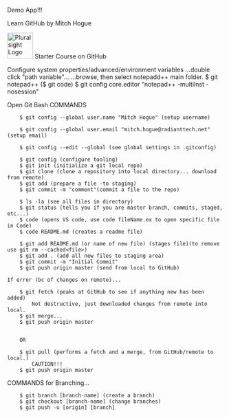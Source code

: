 Demo App!!!

Learn GitHub
by Mitch Hogue

<a href='http://pluralsight.com'><img src='https://gillcleerenpluralsight.blob.core.windows.net/files/pluralsight.png' height='60' alt='Pluralsight Logo'/></a> Starter Course on GitHub


Configure system properties/advanced/environment variables
        ...double click "path variable"...
        ...browse, then select notepadd++ main folder.
        $ git notepad++ ($ git code)
        $ git config core.editor "notepad++ -multiInst -nosession"

Open Git Bash
COMMANDS

        $ git config --global user.name "Mitch Hogue" (setup username)

        $ git config --global user.email "mitch.hogue@radianttech.net" (setup email)

        $ git config --edit --global (see global settings in .gitconfig)

    	$ git config (configure tooling)
    	$ git init (initialize a git local repo)
    	$ git clone (clone a repository into local directory... download from remote)
    	$ git add (prepare a file -to staging)
    	$ git commit -m "comment"(commit a file to the repo)

    	$ ls -la (see all files in directory)
    	$ git status (tells you if you are master branch, commits, staged, etc...)
    	$ code (opens VS code, use code fileName.ex to open specific file in Code)
    	$ code README.md (creates a readme file)

    	$ git add README.md (or name of new file) (stages file)(to remove use git rm --cached<file>)
    	$ git add . (add all new files to staging area)
    	$ git commit -m "Initial Commit"
    	$ git push origin master (send from local to GitHub)

    If error (bc of changes on remote)...

    	$ git fetch (peaks at GitHub to see if anything new has been added)
    		Not destructive, just downloaded changes from remote into local.
    	$ git merge...
    	$ git push origin master


    	OR

    	$ git pull (performs a fetch and a merge, from GitHub/remote to local.)
    		CAUTION!!!
    	$ git push origin master
        
COMMANDS for Branching...

        $ git branch [branch-name] (create a branch)
        $ git checkout [branch-name] (change branches)
        $ git push -u [origin] [branch]
        
